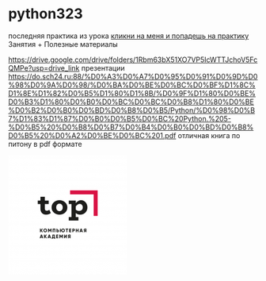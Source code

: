 # python323
последняя практика из урока <a href="https://github.com/makarova1507ana/python323/blob/main/SQL/agrigate_functions.sql" >кликни на меня и попадешь на практику</a> 
<br>Занятия + Полезные материалы

https://drive.google.com/drive/folders/1Rbm63bX51XO7VP5IcWTTJchoV5FcQMPe?usp=drive_link презентации
https://do.sch24.ru:88/%D0%A3%D0%A7%D0%95%D0%91%D0%9D%D0%98%D0%9A%D0%98/%D0%BA%D0%BE%D0%BC%D0%BF%D1%8C%D1%8E%D1%82%D0%B5%D1%80%D1%8B/%D0%9F%D1%80%D0%BE%D0%B3%D1%80%D0%B0%D0%BC%D0%BC%D0%B8%D1%80%D0%BE%D0%B2%D0%B0%D0%BD%D0%B8%D0%B5/Python/%D0%98%D0%B7%D1%83%D1%87%D0%B0%D0%B5%D0%BC%20Python.%205-%D0%B5%20%D0%B8%D0%B7%D0%B4%D0%B0%D0%BD%D0%B8%D0%B5%20%D0%A2%D0%BE%D0%BC%201.pdf отличная книга по питону в pdf формате

<img src="top.png">

